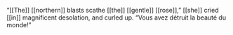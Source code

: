 “[[The]] [[northern]] blasts scathe [[the]] [[gentle]] [[rose]],” [[she]] cried [[in]] magnificent desolation, and curled up. “Vous avez détruit la beauté du monde!”
